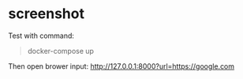 # screenshot

Test with command:

> docker-compose up

Then open brower input: http://127.0.0.1:8000?url=https://google.com